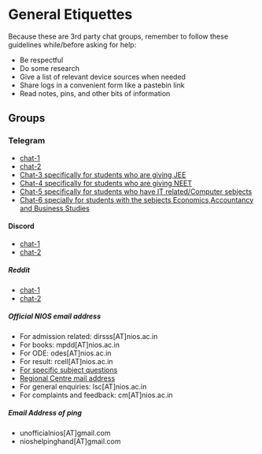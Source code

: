 # General Etiquettes 
Because these are 3rd party chat groups, remember to follow these guidelines while/before asking for help:
- Be respectful
- Do some research
- Give a list of relevant device sources when needed
- Share logs in a convenient form like a pastebin link
- Read notes, pins, and other bits of information

## Groups
### Telegram
- [chat-1](https://t.me/nios_freehelp)
- [chat-2](https://t.me/NIOS_HELP_DESK)
- [Chat-3 specifically for students who are giving JEE](https://t.me/jeeniosdoubts)
- [Chat-4 specifically for students who are giving NEET](https://t.me/NEETNIOS)
- [Chat-5 specifically for students who have IT related/Computer sebjects](https://t.me/nios_freehelp_cs)
- [Chat-6 specially for students with the sebjects Economics,Accountancy and Business Studies](https://t.me/commerceniosofficial)

#### Discord
- [chat-1](https://discord.gg/Yg9nsssY)
- [chat-2](https://discord.com/invite/FgWC8tGv)

##### Reddit
- [chat-1](https://www.reddit.com/r/NIOS_Students/s/pSa1tMljWR)
- [chat-2](https://www.reddit.com/r/Nios_unofficial/s/varZyi0F3R)

 
##### Official NIOS email address 
- For admission related: dirsss[AT]nios.ac.in
-  For books: mpdd[AT]nios.ac.in
- For ODE: odes[AT]nios.ac.in
- For result: rcell[AT]nios.ac.in 
- [For specific subject questions](https://nios.ac.in/contact-us/ask-your-teacher.aspx)
- [Regional Centre mail address](https://web.archive.org/web/20220216190435/https://sdmis.nios.ac.in/home/regional-center)
- For general enquiries: lsc[AT]nios.ac.in
-  For complaints and feedback: cm[AT]nios.ac.in

##### Email Address of ping
- unofficialnios[AT]gmail.com
- nioshelpinghand[AT]gmail.com
